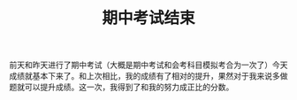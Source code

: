 ﻿---
title: 期中考试结束
category: [生活]
layout: post
---

前天和昨天进行了期中考试（大概是期中考试和会考科目模拟考合为一次了）今天成绩就基本下来了。和上次相比，我的成绩有了相对的提升，果然对于我来说多做题就可以提升成绩。这一次，我得到了和我的努力成正比的分数。